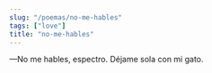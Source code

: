 ```yaml
---
slug: "/poemas/no-me-hables"
tags: ["love"]
title: "no-me-hables"
---
```

—No me hables, espectro. Déjame sola con mi gato.
